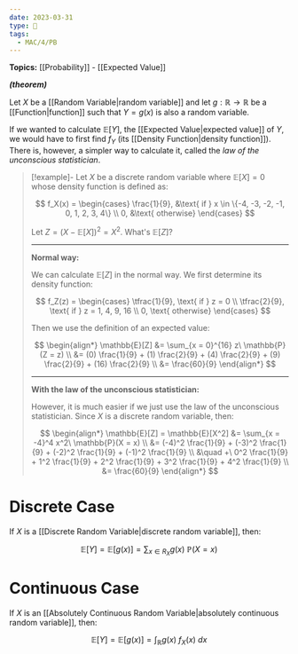 ```yaml
---
date: 2023-03-31
type: 🧠
tags:
  - MAC/4/PB
---
```


**Topics:** [[Probability]] - [[Expected Value]]

_**(theorem)**_

Let $X$ be a [[Random Variable|random variable]] and let $g : \mathbb{R} \to \mathbb{R}$ be a [[Function|function]] such that $Y = g(x)$ is also a random variable.

If we wanted to calculate $\mathbb{E}[Y]$, the [[Expected Value|expected value]] of $Y$, we would have to first find $f_Y$ (its [[Density Function|density function]]). There is, however, a simpler way to calculate it, called the _law of the unconscious statistician_.

> [!example]-
> Let $X$ be a discrete random variable where $\mathbb{E}[X] = 0$ whose density function is defined as:
>
> $$
> f_X(x) = \begin{cases}
> \frac{1}{9}, &\text{ if } x \in \{-4, -3, -2, -1, 0, 1, 2, 3, 4\} \\
> 0, &\text{ otherwise}
> \end{cases}
> $$
>
> Let $Z = (X - \mathbb{E}[X])^2 = X^2$. What's $\mathbb{E}[Z]$?
>
> ---
>
> **Normal way:**
>
> We can calculate $\mathbb{E}[Z]$ in the normal way. We first determine its density function:
>
> $$
> f_Z(z) = \begin{cases} \tfrac{1}{9}, \text{ if } z = 0 \\ \tfrac{2}{9}, \text{ if } z = 1, 4, 9, 16 \\ 0, \text{ otherwise} \end{cases}
> $$
>
> Then we use the definition of an expected value:
>
> $$
> \begin{align*}
> \mathbb{E}[Z] &= \sum_{x = 0}^{16} z\ \mathbb{P}(Z = z) \\
> &= (0) \frac{1}{9} + (1) \frac{2}{9} + (4) \frac{2}{9} + (9) \frac{2}{9} + (16) \frac{2}{9} \\
> &= \frac{60}{9}
> \end{align*}
> $$
>
> ---
>
> **With the law of the unconscious statistician:**
>
> However, it is much easier if we just use the law of the unconscious statistician. Since $X$ is a discrete random variable, then:
>
> $$
> \begin{align*}
> \mathbb{E}[Z] = \mathbb{E}[X^2] &= \sum_{x = -4}^4 x^2\ \mathbb{P}(X = x) \\
> &= (-4)^2 \frac{1}{9} + (-3)^2 \frac{1}{9} + (-2)^2 \frac{1}{9} + (-1)^2 \frac{1}{9} \\
> &\quad +\ 0^2 \frac{1}{9} + 1^2 \frac{1}{9} + 2^2 \frac{1}{9} + 3^2 \frac{1}{9} + 4^2 \frac{1}{9} \\
> &= \frac{60}{9}
> \end{align*}
> $$

# Discrete Case

If $X$ is a [[Discrete Random Variable|discrete random variable]], then:

$$
\mathbb{E}[Y] = \mathbb{E}[g(x)] = \sum_{x \in R_X} g(x)\ \mathbb{P}(X = x)
$$

# Continuous Case

If $X$ is an [[Absolutely Continuous Random Variable|absolutely continuous random variable]], then:

$$
\mathbb{E}[Y] = \mathbb{E}[g(x)] = \int_\mathbb{R} g(x)\ f_X(x)\ dx
$$
